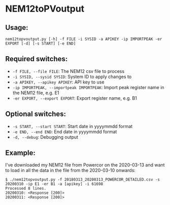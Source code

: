 # NEM12toPVoutput

## Usage:

`nem12topvoutput.py [-h] -f FILE -i SYSID -a APIKEY -ip IMPORTPEAK -er EXPORT [-d] [-s START] [-e END]`

## Required switches:
* `-f FILE, --file FILE`: The NEM12 csv file to process
* `-i SYSID, --sysid SYSID`: System ID to apply changes to
* `-a APIKEY, --apikey APIKEY`: API key to use
* `-ip IMPORTPEAK, --importpeak IMPORTPEAK`: Import peak register name in the NEM12 file, e.g. E1
* `-er EXPORT, --export EXPORT`: Export register name, e.g. B1

## Optional switches:
* `-s START, --start START`: Start date in yyyymmdd format
* `-e END, --end END`: End date in yyyymmdd format
* `-d, --debug`: Debugging output

## Example:
I've downloaded my NEM12 file from Powercor on the 2020-03-13 and want to load in all the data in the file from the 2020-03-10 onwards:
```
$ ./nem12topvoutput.py -f 20180313_20200313_POWERCOR_DETAILED.csv -s 20200310 -ip E1 -er B1 -a [apikey] -i 61698
Processed 8 lines.
20200310: <Response [200]>
20200311: <Response [200]>
```
